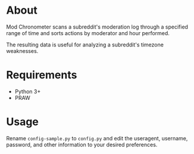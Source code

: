 # About

Mod Chronometer scans a subreddit's moderation log through a specified range of time and sorts actions by moderator and hour performed.

The resulting data is useful for analyzing a subreddit's timezone weaknesses.

# Requirements

* Python 3+
* PRAW

# Usage

Rename `config-sample.py` to `config.py` and edit the useragent, username, password, and other information to your desired preferences.

